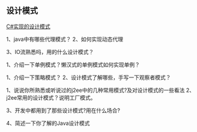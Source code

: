 
## 设计模式

[C#实现的设计模式](https://peefy.github.io/blog/2018/04/13/CSharp-DesignPatterns/)

1、java中有哪些代理模式？
2、如何实现动态代理

3、IO流熟悉吗，用的什么设计模式？

1、介绍一下单例模式？懒汉式的单例模式如何实现单例？

1、介绍一下策略模式？
2、设计模式了解哪些，手写一下观察者模式？

1、说说你所熟悉或听说过的j2ee中的几种常用模式?及对设计模式的一些看法
2、j2ee常用的设计模式？说明工厂模式。

3、开发中都用到了那些设计模式?用在什么场合?

4、简述一下你了解的Java设计模式
